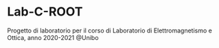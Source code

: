 # Lab-C-ROOT
Progetto di laboratorio per il corso di Laboratorio di Elettromagnetismo e Ottica, anno 2020-2021 @Unibo
